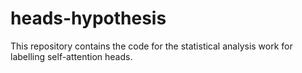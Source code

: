 # heads-hypothesis
This repository contains the code for the statistical analysis work for labelling self-attention heads.
